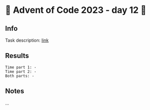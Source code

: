 # 🎄 Advent of Code 2023 - day 12 🎄

## Info

Task description: [link](https://adventofcode.com/2023/day/12)

## Results

```
Time part 1: -
Time part 2: -
Both parts: -
```

## Notes

...